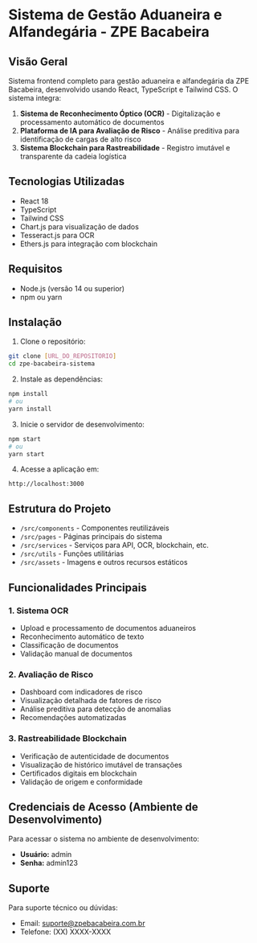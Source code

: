 # Sistema de Gestão Aduaneira e Alfandegária - ZPE Bacabeira

## Visão Geral

Sistema frontend completo para gestão aduaneira e alfandegária da ZPE Bacabeira, desenvolvido usando React, TypeScript e Tailwind CSS. O sistema integra:

1. **Sistema de Reconhecimento Óptico (OCR)** - Digitalização e processamento automático de documentos
2. **Plataforma de IA para Avaliação de Risco** - Análise preditiva para identificação de cargas de alto risco
3. **Sistema Blockchain para Rastreabilidade** - Registro imutável e transparente da cadeia logística

## Tecnologias Utilizadas

- React 18
- TypeScript
- Tailwind CSS
- Chart.js para visualização de dados
- Tesseract.js para OCR
- Ethers.js para integração com blockchain

## Requisitos

- Node.js (versão 14 ou superior)
- npm ou yarn

## Instalação

1. Clone o repositório:
```bash
git clone [URL_DO_REPOSITORIO]
cd zpe-bacabeira-sistema
```

2. Instale as dependências:
```bash
npm install
# ou
yarn install
```

3. Inicie o servidor de desenvolvimento:
```bash
npm start
# ou
yarn start
```

4. Acesse a aplicação em:
```
http://localhost:3000
```

## Estrutura do Projeto

- `/src/components` - Componentes reutilizáveis
- `/src/pages` - Páginas principais do sistema
- `/src/services` - Serviços para API, OCR, blockchain, etc.
- `/src/utils` - Funções utilitárias
- `/src/assets` - Imagens e outros recursos estáticos

## Funcionalidades Principais

### 1. Sistema OCR

- Upload e processamento de documentos aduaneiros
- Reconhecimento automático de texto
- Classificação de documentos
- Validação manual de documentos

### 2. Avaliação de Risco

- Dashboard com indicadores de risco
- Visualização detalhada de fatores de risco
- Análise preditiva para detecção de anomalias
- Recomendações automatizadas

### 3. Rastreabilidade Blockchain

- Verificação de autenticidade de documentos
- Visualização de histórico imutável de transações
- Certificados digitais em blockchain
- Validação de origem e conformidade

## Credenciais de Acesso (Ambiente de Desenvolvimento)

Para acessar o sistema no ambiente de desenvolvimento:

- **Usuário:** admin
- **Senha:** admin123

## Suporte

Para suporte técnico ou dúvidas:

- Email: suporte@zpebacabeira.com.br
- Telefone: (XX) XXXX-XXXX 